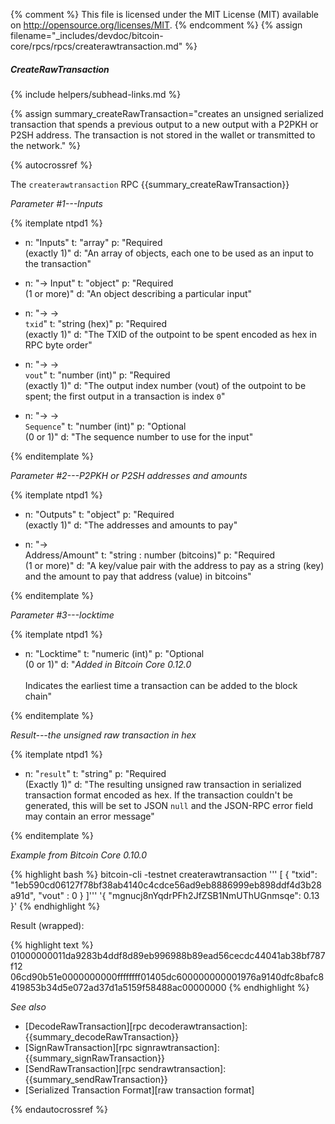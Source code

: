 {% comment %}
This file is licensed under the MIT License (MIT) available on
http://opensource.org/licenses/MIT.
{% endcomment %}
{% assign filename="_includes/devdoc/bitcoin-core/rpcs/rpcs/createrawtransaction.md" %}

##### CreateRawTransaction
{% include helpers/subhead-links.md %}

{% assign summary_createRawTransaction="creates an unsigned serialized transaction that spends a previous output to a new output with a P2PKH or P2SH address. The transaction is not stored in the wallet or transmitted to the network." %}

{% autocrossref %}

The `createrawtransaction` RPC {{summary_createRawTransaction}}

*Parameter #1---Inputs*

{% itemplate ntpd1 %}
- n: "Inputs"
  t: "array"
  p: "Required<br>(exactly 1)"
  d: "An array of objects, each one to be used as an input to the transaction"

- n: "→ Input"
  t: "object"
  p: "Required<br>(1 or more)"
  d: "An object describing a particular input"

- n: "→ →<br>`txid`"
  t: "string (hex)"
  p: "Required<br>(exactly 1)"
  d: "The TXID of the outpoint to be spent encoded as hex in RPC byte order"

- n: "→ →<br>`vout`"
  t: "number (int)"
  p: "Required<br>(exactly 1)"
  d: "The output index number (vout) of the outpoint to be spent; the first output in a transaction is index `0`"
  
- n: "→ →<br>`Sequence`"
  t: "number (int)"
  p: "Optional<br>(0 or 1)"
  d: "The sequence number to use for the input"

{% enditemplate %}

*Parameter #2---P2PKH or P2SH addresses and amounts*

{% itemplate ntpd1 %}
- n: "Outputs"
  t: "object"
  p: "Required<br>(exactly 1)"
  d: "The addresses and amounts to pay"

- n: "→<br>Address/Amount"
  t: "string : number (bitcoins)"
  p: "Required<br>(1 or more)"
  d: "A key/value pair with the address to pay as a string (key) and the amount to pay that address (value) in bitcoins"

{% enditemplate %}

*Parameter #3---locktime*

{% itemplate ntpd1 %}
- n: "Locktime"
  t: "numeric (int)"
  p: "Optional<br>(0 or 1)"
  d: "*Added in Bitcoin Core 0.12.0*<br><br>Indicates the earliest time a transaction can be added to the block chain"

{% enditemplate %}

*Result---the unsigned raw transaction in hex*

{% itemplate ntpd1 %}
- n: "`result`"
  t: "string"
  p: "Required<br>(Exactly 1)"
  d: "The resulting unsigned raw transaction in serialized transaction format encoded as hex.  If the transaction couldn't be generated, this will be set to JSON `null` and the JSON-RPC error field may contain an error message"

{% enditemplate %}

*Example from Bitcoin Core 0.10.0*

{% highlight bash %}
bitcoin-cli -testnet createrawtransaction '''
  [
    {
      "txid": "1eb590cd06127f78bf38ab4140c4cdce56ad9eb8886999eb898ddf4d3b28a91d",
      "vout" : 0
    }
  ]''' '{ "mgnucj8nYqdrPFh2JfZSB1NmUThUGnmsqe": 0.13 }'
{% endhighlight %}

Result (wrapped):

{% highlight text %}
01000000011da9283b4ddf8d89eb996988b89ead56cecdc44041ab38bf787f12\
06cd90b51e0000000000ffffffff01405dc600000000001976a9140dfc8bafc8\
419853b34d5e072ad37d1a5159f58488ac00000000
{% endhighlight %}

*See also*

* [DecodeRawTransaction][rpc decoderawtransaction]: {{summary_decodeRawTransaction}}
* [SignRawTransaction][rpc signrawtransaction]: {{summary_signRawTransaction}}
* [SendRawTransaction][rpc sendrawtransaction]: {{summary_sendRawTransaction}}
* [Serialized Transaction Format][raw transaction format]

{% endautocrossref %}
